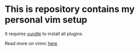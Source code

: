 # This is repository contains my personal vim setup

It requires [vundle](https://github.com/VundleVim/Vundle.vim) to install all plugins.

Read more on vimrc [here](http://vim.wikia.com/wiki/Open_vimrc_file)
